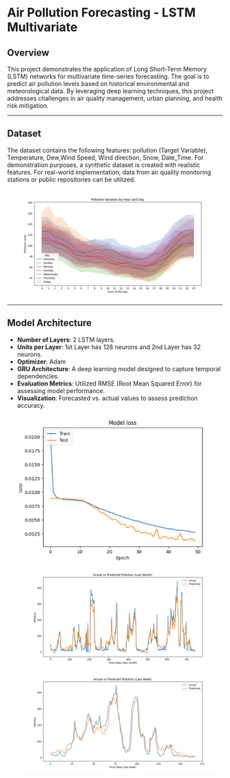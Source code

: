 # **Air Pollution Forecasting - LSTM Multivariate**
## **Overview**  
This project demonstrates the application of Long Short-Term Memory (LSTM) networks for multivariate time-series forecasting. The goal is to predict air pollution levels based on historical environmental and meteorological data. By leveraging deep learning techniques, this project addresses challenges in air quality management, urban planning, and health risk mitigation.

---
## **Dataset**  
The dataset contains the following features: pollution (Target Variable), Temperature, Dew,Wind Speed, Wind direction, Snow, Date_Time.
For demonstration purposes, a synthetic dataset is created with realistic features. For real-world implementation, data from air quality monitoring stations or public repositories can be utilized.

 ![Pollution Variation](pollution_variation.png)

---
## **Model Architecture**  
- **Number of Layers**:  2 LSTM layers.  
- **Units per Layer**: 1st Layer has 128 neurons and 2nd Layer has 32 neurons.
- **Optimizer**: Adam
- **GRU Architecture**: A deep learning model designed to capture temporal dependencies.  
- **Evaluation Metrics**: Utilized RMSE (Root Mean Squared Error) for assessing model performance.  
- **Visualization**: Forecasted vs. actual values to assess prediction accuracy.
![loss vs val_loss](model_loss.png)
![last_month_pollution](last_month_pollution.png)
![actual_vs_predicted_pollution_last_week](actual_vs_predicted_pollution_last_week.png)


